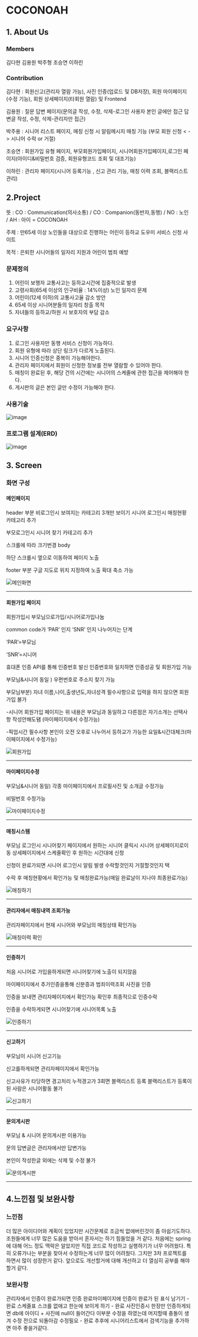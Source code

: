 # COCONOAH
## 1. About Us
### Members
김다현 김용원 박주형 조승연 이하린

### Contribution
김다현 : 회원신고(관리자 열람 가능), 사진 인증(업로드 및 DB저장),
회원 마이페이지 (수정 기능), 회원 상세페이지(타회원 열람) 및 Frontend

김용원 : 질문 답변 페이지(문의글 작성, 수정, 삭제-로그인 사용자 본인 글에만 접근
답변글 작성, 수정, 삭제-관리자만 접근)

박주용 : 시니어 리스트 페이지, 매칭 신청 시 알림메시지
매칭 기능 (부모 회원 신청 < - > 시니어 수락 or 거절)

조승연 : 회원가입 유형 페이지, 부모회원가입페이지, 시니어회원가입페이지,로그인 페이지(아이디&비밀번호 검증, 회원유형코드 조회 및 대조기능)

이하린 : 관리자 페이지(시니어 등록기능 , 신고 관리 기능, 매칭 이력 조회, 블랙리스트 관리)

## 2.Project
뜻 : CO : Communication(의사소통) / CO : Companion(동반자,동행) / NO : 노인 / AH : 아이 = COCONOAH

주제 : 만65세 이상 노인들을 대상으로 진행하는 어린이 등하교 도우미 서비스 신청 사이트

목적 : 은퇴한 시니어들의 일자리 지원과      어린이 범죄 예방

### 문제정의

1) 어린이 보행자 교통사고는 등하교시간에 집중적으로 발생
2) 고령사회(65세 이상의 인구비율 : 14%이상) 노인 일자리 문제
3) 어린이(12세 이하)의 교통사고율 감소 방안
4) 65세 이상 시니어분들의 일자리 창출 목적
5) 자녀들의 등하교/하원 시 보호자의 부담 감소

### 요구사항

1) 로그인 사용자만 동행 서비스 신청이 가능하다.
2) 회원 유형에 따라 상단 링크가 다르게 노출된다.
3) 시니어 인증신청은 중복이 가능해야한다.
4) 관리자 페이지에서 회원이 신청한 정보를 전부 열람할 수 있어야 한다.
5) 매칭이 완료된 후, 해당 건의 시간에는 시니어의 스케줄에 관한 접근을 제어해야 한다.
6) 게시판의 글은 본인 글만 수정이 가능해야 한다.

### 사용기술
![image](https://github.com/KimDaH1/3thfullstack/assets/129045969/d14b80c0-4ab3-4691-ba8b-9c56a212ca06)

### 프로그램 설계(ERD)

![image](https://github.com/KimDaH1/3thfullstack/assets/129045969/21709512-94cb-48d1-b2f5-45316066b3a9)


## 3. Screen
### 화면 구성

#### 메인페이지

header 부분 비로그인시 보여지는 카테고리 3개만 보이기 시니어 로그인시 매칭현황 카테고리 추가

부모로그인시 시니어 찾기 카테고리 추가

스크롤에 따라 크기번경 body

하단 스크롤시 옆으로 이동하여 페이지 노출

footer 부분 구글 지도로 위치 지정하여 노출 확대 축소 가능

![메인화면](https://github.com/KimDaH1/3thfullstack/assets/129045969/9ab40265-e69f-42f8-9e68-6000934180eb)

---

#### 회원가입 페이지

회원가입시 부모님으로가입/시니어로가입나눔

common code가 ‘PAR’ 인지 ‘SNR’ 인지 나누어지는 단계

‘PAR’=부모님

‘SNR’=시니어

휴대폰 인증 API를 통해 인증번호 발신 인증번호와 일치하면 인증성공 및 회원가입 가능

부모님&시니어 동일 ) 우편번호로 주소지 찾기 가능 

부모님부분) 자녀 이름,나이,출생년도,자녀성격 필수사항으로 입력을 하지 않으면 회원가입 불가 

-시니어 회원가입 페이지는 위 내용은 부모님과 동일하고 다른점은 자기소개는 선택사항 작성안해도됌 (마이페이지에서 수정가능)

-픽업시간 필수사항 본인이 오전 오후로 나누어서 등하교가 가능한 요일&시간대체크(마이페이지에서 수정가능)

![회원가입](https://github.com/KimDaH1/3thfullstack/assets/129045969/02822d98-ab67-4864-a7df-40a5781577e0)

---

#### 마이페이지수정

부모님&시니어 동일) 각종 마이페이지에서 프로필사진 및 소개글 수정가능

비밀번호 수정가능

![마이페이지수정](https://github.com/KimDaH1/3thfullstack/assets/129045969/3667d423-aae6-4c3f-89f2-d2c40579f1d8)

---

#### 매칭시스템

부모님 로그인시 시니어찾기 페이지에서 원하는 시니어 클릭시 시니어 상세페이지로이동 상세페이지에서 스케줄확인 후 원하는 시간대에 신청

신청이 완료가되면 시니어 로그인시 알림 발생 수락할것인지 거절할것인지 택

수락 후 매칭현황에서 확인가능 및 매칭완료가능(매일 완료날이 지나야 최종완료가능) 

![매칭하기](https://github.com/KimDaH1/3thfullstack/assets/129045969/6e769b2d-f881-49da-9681-8ee18b9c30b8)

---

#### 관리자에서 매칭내역 조회가능

관리자페이지에서 현재 시니어와 부모님의 매칭상태 확인가능 

![매칭이력 확인](https://github.com/KimDaH1/3thfullstack/assets/129045969/c43b5707-1b21-42bf-bcc5-f5acabc51991)

---

#### 인증하기

처음 시니어로 가입을하게되면 시니어찾기에 노출이 되지않음 

마이페이지에서 추가인증을통해 신분증과 범죄이력조회 사진을 인증

인증을 보내면 관리자페이지에서 확인가능 확인후 최종적으로 인증수락 

인증을 수락하게되면 시니어찾기에 시니어목록 노출

![인증하기](https://github.com/KimDaH1/3thfullstack/assets/129045969/306f6a9e-6914-4a78-8f91-8d58980d5c2c)

---

#### 신고하기

부모님이 시니어 신고기능 

신고를하게되면 관리자페이지에서 확인가능 

신고사유가 타당하면 경고처리 누적경고가 3회면 블랙리스트 등록 블랙리스트가 등록이된 사람은 시니어활동 불가 

![신고하기](https://github.com/KimDaH1/3thfullstack/assets/129045969/5149bc25-e875-4d39-bbb3-c6b4cffe7ada)

---

#### 문의게시판

부모님 & 시니어 문의게시판 이용가능 

문의 답변글은 관리자에서만 답변가능 

본인이 작성한글 외에는 삭제 및 수정 불가 

![문의게시판](https://github.com/KimDaH1/3thfullstack/assets/129045969/6d116912-50b1-49cc-a439-9e57cf09f936)

---

## 4.느낀점 및 보완사항

### 느낀점

더 많은 아이디어와 계획이 있었지만 시간문제로 조금씩 없애버린것이 좀 아쉽기도하다.
조원들에게 너무 많은 도움을 받아서 혼자서는 하기 힘들었을 거 같다.
처음에는 spring에 대해 어느 정도 맥락은 알았지만 직접 코드로 작성하고 실행하기가 너무 어려웠다. 
특히 오류가나는 부분을 찾아서 수정하는게 너무 많이 어려웠다. 그치만 3차 프로젝트를 하면서 많이 성장한거 같다. 
앞으로도 개선할거에 대해 개선하고 더 열심히 공부를 해야할거 같다.

### 보완사항

관리자에서 인증이 완료가되면 인증 완료마이페이지에 인증이 완료가 된 표식 남기기 - 완료
스케줄표 스크롤 없애고 한눈에 보이게 하기 - 완료
사진인증시 한장만 인증하게되면 db에 아이디 + 사진에 null이 들어간다 이부분 수정을 하였는데  머지할때 충돌이 생겨 수정 전으로 되돌아감 수정필요 - 완료
추후에 시니어리스트에서 검색기능을 추가하면 아주 좋을거같다. 

